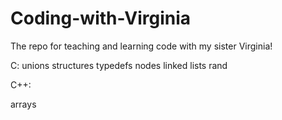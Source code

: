 # Coding-with-Virginia
The repo for teaching and learning code with my sister Virginia!

C:
unions structures typedefs nodes linked lists rand


C++:

arrays
